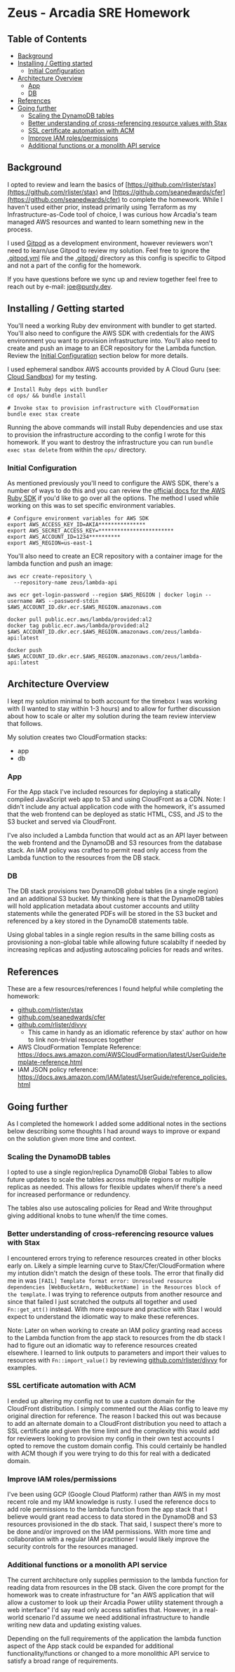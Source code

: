 # Zeus - Arcadia SRE Homework <!-- omit from toc -->

## Table of Contents <!-- omit from toc -->

- [Background](#background)
- [Installing / Getting started](#installing--getting-started)
  - [Initial Configuration](#initial-configuration)
- [Architecture Overview](#architecture-overview)
  - [App](#app)
  - [DB](#db)
- [References](#references)
- [Going further](#going-further)
  - [Scaling the DynamoDB tables](#scaling-the-dynamodb-tables)
  - [Better understanding of cross-referencing resource values with Stax](#better-understanding-of-cross-referencing-resource-values-with-stax)
  - [SSL certificate automation with ACM](#ssl-certificate-automation-with-acm)
  - [Improve IAM roles/permissions](#improve-iam-rolespermissions)
  - [Additional functions or a monolith API service](#additional-functions-or-a-monolith-api-service)

## Background

I opted to review and learn the basics of [https://github.com/rlister/stax](https://github.com/rlister/stax) and [https://github.com/seanedwards/cfer](https://github.com/seanedwards/cfer) to complete the homework. While I haven't used either prior, instead primarily using Terraform as my Infrastructure-as-Code tool of choice, I was curious how Arcadia's team managed AWS resources and wanted to learn something new in the process.

I used [Gitpod](https://www.gitpod.io/) as a development environment, however reviewers won't need to learn/use Gitpod to review my solution. Feel free to ignore the [.gitpod.yml](.gitpod.yml) file and the [.gitpod/](.gitpod/) directory as this config is specific to Gitpod and not a part of the config for the homework.

If you have questions before we sync up and review together feel free to reach out by e-mail: [joe@purdy.dev](mailto:joe@purdy.dev). 

## Installing / Getting started

You'll need a working Ruby dev environment with bundler to get started. You'll also need to configure the AWS SDK with credentials for the AWS environment you want to provision infrastructure into. You'll also need to create and push an image to an ECR repository for the Lambda function. Review the [Initial Configuration](#initial-configuration) section below for more details.

I used ephemeral sandbox AWS accounts provided by A Cloud Guru (see: [Cloud Sandbox](https://acloudguru.com/platform/cloud-sandbox-playgrounds)) for my testing.

```shell
# Install Ruby deps with bundler
cd ops/ && bundle install

# Invoke stax to provision infrastructure with CloudFormation
bundle exec stax create
```

Running the above commands will install Ruby dependencies and use stax to provision the infrastructure according to the config I wrote for this homework. If you want to destroy the infrastructure you can run `bundle exec stax delete` from within the `ops/` directory.

### Initial Configuration

As mentioned previously you'll need to configure the AWS SDK, there's a number of ways to do this and you can review the [official docs for the AWS Ruby SDK](https://docs.aws.amazon.com/sdk-for-ruby/v3/developer-guide/setup-config.html) if you'd like to go over all the options. The method I used while working on this was to set specific environment variables.

```shell
# Configure environment variables for AWS SDK
export AWS_ACCESS_KEY_ID=AKIA***************
export AWS_SECRET_ACCESS_KEY=************************
export AWS_ACCOUNT_ID=1234**********
export AWS_REGION=us-east-1
```

You'll also need to create an ECR repository with a container image for the lambda function and push an image:
```shell
aws ecr create-repository \
  --repository-name zeus/lambda-api

aws ecr get-login-password --region $AWS_REGION | docker login --username AWS --password-stdin $AWS_ACCOUNT_ID.dkr.ecr.$AWS_REGION.amazonaws.com

docker pull public.ecr.aws/lambda/provided:al2
docker tag public.ecr.aws/lambda/provided:al2 $AWS_ACCOUNT_ID.dkr.ecr.$AWS_REGION.amazonaws.com/zeus/lambda-api:latest

docker push $AWS_ACCOUNT_ID.dkr.ecr.$AWS_REGION.amazonaws.com/zeus/lambda-api:latest
```

## Architecture Overview

I kept my solution minimal to both account for the timebox I was working with (I wanted to stay within 1-3 hours) and to allow for further discussion about how to scale or alter my solution during the team review interview that follows.

My solution creates two CloudFormation stacks:
- app
- db

### App

For the App stack I've included resources for deploying a statically compiled JavaScript web app to S3 and using CloudFront as a CDN. Note: I didn't include any actual application code with the homework, it's assumed that the web frontend can be deployed as static HTML, CSS, and JS to the S3 bucket and served via CloudFront.

I've also included a Lambda function that would act as an API layer between the web frontend and the DynamoDB and S3 resources from the database stack. An IAM policy was crafted to permit read only access from the Lambda function to the resources from the DB stack.

### DB

The DB stack provisions two DynamoDB global tables (in a single region) and an additional S3 bucket. My thinking here is that the DynamoDB tables will hold application metadata about customer accounts and utility statements while the generated PDFs will be stored in the S3 bucket and referenced by a key stored in the DynamoDB statements table.

Using global tables in a single region results in the same billing costs as provisioning a non-global table while allowing future scalabilty if needed by increasing replicas and adjusting autoscaling policies for reads and writes.

## References

These are a few resources/references I found helpful while completing the homework:

- [github.com/rlister/stax](https://github.com/rlister/stax)
- [github.com/seanedwards/cfer](https://github.com/seanedwards/cfer)
- [github.com/rlister/divvy][github.com/rlister/divvy]
  - This came in handy as an idiomatic reference by stax' author on how to link non-trivial resources together
- AWS CloudFormation Template Reference: https://docs.aws.amazon.com/AWSCloudFormation/latest/UserGuide/template-reference.html
- IAM JSON policy reference: https://docs.aws.amazon.com/IAM/latest/UserGuide/reference_policies.html

## Going further

As I completed the homework I added some additional notes in the sections below describing some thoughts I had around ways to improve or expand on the solution given more time and context.

### Scaling the DynamoDB tables

I opted to use a single region/replica DynamoDB Global Tables to allow future updates to scale the tables across multiple regions or multiple replicas as needed. This allows for flexible updates when/if there's a need for increased performance or redundency.

The tables also use autoscaling policies for Read and Write throughput giving additional knobs to tune when/if the time comes.

### Better understanding of cross-referencing resource values with Stax

I encountered errors trying to reference resources created in other blocks early on. Likely a simple learning curve to Stax/Cfer/CloudFormation where my intution didn't match the design of these tools. The error that finally did me in was `[FAIL] Template format error: Unresolved resource dependencies [WebBucketArn, WebBucketName] in the Resources block of the template`. I was trying to reference outputs from another resource and since that failed I just scratched the outputs all together and used `Fn::get_att()` instead. With more exposure and practice with Stax I would expect to understand the idiomatic way to make these references.

Note: Later on when working to create an IAM policy granting read access to the Lambda function from the app stack to resources from the db stack I had to figure out an idiomatic way to reference resources created elsewhere. I learned to link outputs to parameters and import their values to resources with `Fn::import_value()` by reviewing [github.com/rlister/divvy][github.com/rlister/divvy] for examples.

### SSL certificate automation with ACM

I ended up altering my config not to use a custom domain for the CloudFront distribution. I simply commented out the Alias config to leave my original direction for reference. The reason I backed this out was because to add an alternate domain to a CloudFront distribution you need to attach a SSL certificate and given the time limit and the complexity this would add for reviewers looking to provision my config in their own test accounts I opted to remove the custom domain config. This could certainly be handled with ACM though if you were trying to do this for real with a dedicated domain.

### Improve IAM roles/permissions

I've been using GCP (Google Cloud Platform) rather than AWS in my most recent role and my IAM knowledge is rusty. I used the reference docs to add role permissions to the lambda function from the app stack that I believe would grant read access to data stored in the DynamoDB and S3 resources provisioned in the db stack. That said, I suspect there's more to be done and/or improved on the IAM permissions. With more time and collaboration with a regular IAM practitioner I would likely improve the security controls for the resources managed.

[github.com/rlister/divvy]: https://github.com/rlister/divvy

### Additional functions or a monolith API service

The current architecture only supplies permission to the lambda function for reading data from resources in the DB stack. Given the core prompt for the homework was to create infrastructure for "an AWS application that will allow a customer to look up their Arcadia Power utility statement through a web interface" I'd say read only access satisfies that. However, in a real-world scenario I'd assume we need additional infrastructure to handle writing new data and updating existing values.

Depending on the full requirements of the application the lambda function aspect of the App stack could be expanded for additional functionality/functions or changed to a more monolithic API service to satisfy a broad range of requirements.